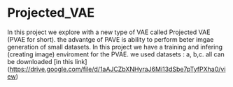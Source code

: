 # Projected_VAE
In this project we explore with a new type of VAE called Projected VAE (PVAE for short).
the advantge of PAVE is ability to perform beter imgae generation of small datasets.
In this project we have a training and infering (creating image) enviroment for the PVAE.
we used datasets : a, b,c. all can be downloaded [in this link]
(https://drive.google.com/file/d/1aAJCZbXNHyraJ6Mi13dSbe7pTyfPXha0/view)
